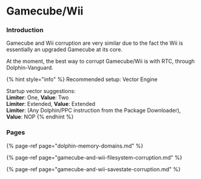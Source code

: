 # Gamecube/Wii

### Introduction

Gamecube and Wii corruption are very similar due to the fact the Wii is essentially an upgraded Gamecube at its core.

At the moment, the best way to corrupt Gamecube/Wii is with RTC, through Dolphin-Vanguard.

{% hint style="info" %}
Recommended setup: Vector Engine   
  
Startup vector suggestions:  
**Limiter**: One, **Value**: Two  
**Limiter**: Extended, **Value**: Extended  
**Limiter**: (Any Dolphin/PPC instruction from the Package Downloader), **Value**: NOP
{% endhint %}

### Pages

{% page-ref page="dolphin-memory-domains.md" %}

{% page-ref page="gamecube-and-wii-filesystem-corruption.md" %}

{% page-ref page="gamecube-and-wii-savestate-corruption.md" %}



